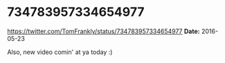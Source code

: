 # 734783957334654977
https://twitter.com/TomFrankly/status/734783957334654977
**Date:** 2016-05-23

Also, new video comin' at ya today :)
